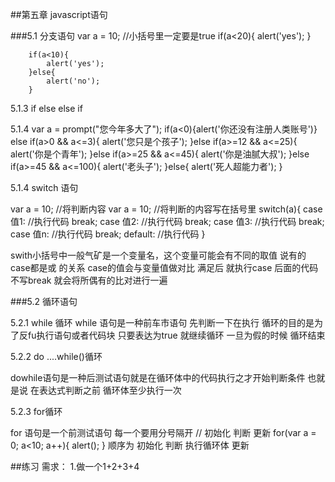 ##第五章 javascript语句

###5.1  分支语句
       var a = 10;
        //小括号里一定要是true
        if(a<20){
            alert('yes');
        }

        if(a<10){
            alert('yes');
        }else{
            alert('no');
        }



5.1.3   if else    else if







5.1.4
      var a = prompt("您今年多大了");
        if(a<0){alert('你还没有注册人类账号')}
        else if(a>0 && a<=3){
            alert('您只是个孩子');
        }else if(a>=12 && a<=25){
            alert('你是个青年');
        }else if(a>=25  && a<=45){
            alert('你是油腻大叔');
        }else if(a>=45 && a<=100){
            alert('老头子');
        }else{
            alert('死人超能力者');
        }


5.1.4 switch 语句

var a = 10;
        //将判断内容        var a = 10;
        //将判断的内容写在括号里
        switch(a){
            case 值1:
            //执行代码
            break;
            case 值2:
            //执行代码
            break;
            case 值3:
            //执行代码
            break;
            case 值n:
            //执行代码
            break;
            default:
            //执行代码
        }


swith小括号中一般气矿是一个变量名，这个变量可能会有不同的取值 说有的case都是或 的关系 case的值会与变量值做对比 满足后 就执行case 后面的代码 不写break  就会将所偶有的比对进行一遍



###5.2 循环语句

5.2.1 while 循环
while 语句是一种前车市语句 先判断一下在执行 循环的目的是为了反fu执行语句或者代码块 只要表达为true 就继续循环 一旦为假的时候 循环结束



5.2.2  do ....while()循环

dowhile语句是一种后测试语句就是在循环体中的代码执行之才开始判断条件 也就是说 在表达式判断之前 循环体至少执行一次


5.2.3 for循环

for 语句是一个前测试语句 每一个要用分号隔开 
     //  初始化      判断    更新
     for(var a = 0; a<10; a++){
          alert();
       }
       顺序为 初始化  判断   执行循环体   更新 


##练习
需求：
1.做一个1+2+3+4
 

